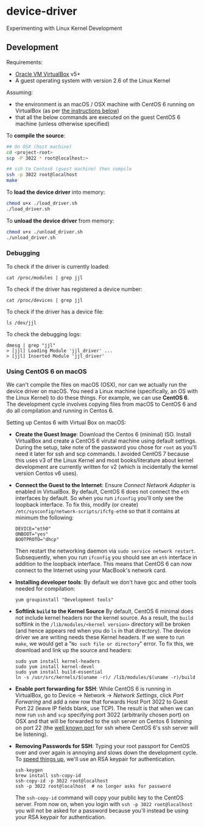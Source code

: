 # device-driver
Experimenting with Linux Kernel Development


## Development

Requirements:
- [Oracle VM VirtualBox](https://www.virtualbox.org/) v5+ 
- A guest operating system with version 2.6 of the Linux Kernel

Assuming:
- the environment is an macOS / OSX machine with CentOS 6 running on VirtualBox (as per [the instructions below](https://github.com/jameslawson/device-driver#using-centos-6-on-macos))
- that all the below commands are executed on the guest CentOS 6 machine (unless otherwise specified)

To **compile the source**:

```bash
## On OSX (host machine)
cd <project-root>
scp -P 3022 * root@localhost:~

## ssh to Centos6 (guest machine) then compile
ssh -p 3022 root@localhost
make
```

To **load the device driver** into memory:
```bash
chmod u+x ./load_driver.sh
./load_driver.sh
```

To **unload the device driver** from memory:
```bash
chmod u+x ./unload_driver.sh
./unload_driver.sh
```

### Debugging


To check if the driver is currently loaded:
```
cat /proc/modules | grep jjl
```

To check if the driver has registered a device number:
```
cat /proc/devices | grep jjl
```

To check if the driver has a device file:
```
ls /dev/jjl
```

To check the debugging logs:
```
dmesg | grep "jjl"
> [jjl] Loading Module 'jjl_driver' ...
> [jjl] Inserted Module 'jjl_driver'
```

### Using CentOS 6 on macOS

We can't compile the files on macOS (OSX), nor can we actually run 
the device driver on macOS. You need a Linux machine (specifically, an OS with the Linux Kernel) 
to do these things. For example, we can use **CentOS 6**.
The development cycle involves copying files from macOS to CentOS 6 
and do all compilation and running in Centos 6. 
   
Setting up Centos 6 with Virtual Box on macOS:

- **Create the Guest Image**: Download the Centos 6 (minimal) ISO. Install VirtualBox and create a CentOS 6 virutal machine using default settings. During the setup, take note of the password you chose for `root` as you'll need it later for ssh and scp commands.
I avoided CentOS 7 because this uses v3 of the Linux Kernel and most books/literature about kernel development 
are currently written for v2 (which is incidentally the kernel version Centos v6 uses).
- **Connect the Guest to the Internet**: Ensure *Connect Network Adapter* is enabled in VirtualBox. By default, CentOS 6 does not connect the `eth` interfaces by default. So when you run `ifconfig` you'll only see the loopback interface. To fix this, modify (or create) `/etc/sysconfig/network-scripts/ifcfg-eth0` so that it contains at minimum the following:
  ```
  DEVICE="eth0"
  ONBOOT="yes"
  BOOTPROTO="dhcp"
  ```
  Then restart the networking daemon via `sudo service network restart`. 
  Subsequently, when you run `ifconfig` you should see an `eth` interface in addition to the loopback interface. This means that
  CentOS 6 can now connect to the Internet using your MacBook's network card.
- **Installing developer tools**: By default we don't have gcc and other tools needed for compilation: 
  ```
  yum groupinstall "Development tools"
  ```
- **Softlink `build` to the Kernel Source** By default, CentOS 6 minimal does not include kernel headers nor the kernel source. 
  As a result, the `build` softlink in
  the `/lib/modules/<kernel version>` directory will be broken (and hence appears red when you do `ls` in that directory).
  The device driver we are writing needs these Kernel headers. 
  If we were to run `make`, we would get a "`No such file or directory`" error. 
  To fix this, we download and link up the source and headers:
  ```
  sudo yum install kernel-headers
  sudo yum install kernel-devel
  sudo yum install build-essential
  ln -s /usr/src/kernels/$(uname -r)/ /lib/modules/$(uname -r)/build
  ```
- **Enable port forwarding for SSH**: While CentOS 6 is running in VirtualBox, go to Device -> Network -> *Network Settings*, click
  *Port Forwaring* and add a new row that forwards Host Port 3022 to Guest Port 22 (leave IP fields blank, use TCP). The result is that when we can now
  run `ssh` and `scp` specifying port 3022 (arbitrarily chosen port) on OSX 
  and that will be forwarded to the ssh server on Centos 6 listening on port 22 (the [well known port](https://en.wikipedia.org/wiki/List_of_TCP_and_UDP_port_numbers#Well-known_ports) for ssh
  where CentOS 6's ssh server will be listening).

- **Removing Passwords for SSH**: Typing your root passport for CentOS over and over again is annoying and slows down the development cycle.
To [speed things up](https://serverfault.com/questions/241588/how-to-automate-ssh-login-with-password), 
we'll use an RSA keypair for authentication.
    ```
    ssh-keygen
    brew install ssh-copy-id
    ssh-copy-id -p 3022 root@localhost
    ssh -p 3022 root@localhost  # no longer asks for password
    ```
    The `ssh-copy-id` command will copy your public key to the CentOS server. From now on, when you login 
    with `ssh -p 3022 root@localhost` you will not be asked for a password because you'll
    instead be using your RSA keypair for authentication.
